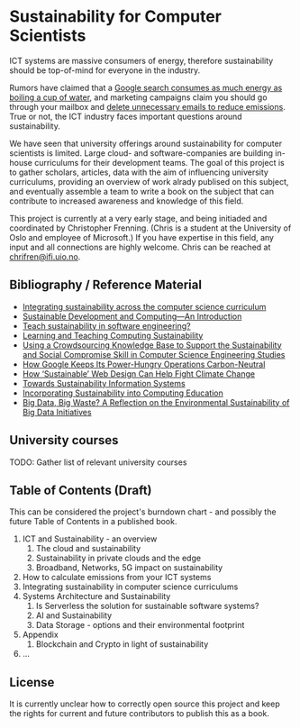 # Sustainability for Computer Scientists

ICT systems are massive consumers of energy, therefore sustainability should be top-of-mind for everyone in the industry. 

Rumors have claimed that a [Google search consumes as much energy as boiling a cup of water](https://techcrunch.com/2009/01/12/revealed-the-times-made-up-that-stuff-about-google-and-the-tea-kettles/), and marketing campaigns claim you should go through your mailbox and [delete unnecessary emails to reduce emissions](https://www.atea.no/siste-nytt/bli-med-pa-digital-varrengjoring-for-miljoet/). True or not, the ICT industry faces important questions around sustainability.

We have seen that university offerings around sustainability for computer scientists is limited. Large cloud- and software-companies are building in-house curriculums for their development teams. The goal of this project is to gather scholars, articles, data with the aim of influencing university curriculums, providing an overview of work alrady publised on this subject, and eventually assemble a team to write a book on the subject that can contribute to increased awareness and knowledge of this field.

This project is currently at a very early stage, and being initiaded and coordinated by Christopher Frenning. (Chris is a student at the University of Oslo and employee of Microsoft.) If you have expertise in this field, any input and all connections are highly welcome. Chris can be reached at chrifren@ifi.uio.no.


## Bibliography / Reference Material

* [Integrating sustainability across the computer science curriculum](https://dl.acm.org/doi/abs/10.5555/2667432.2667464)
* [Sustainable Development and Computing—An Introduction](https://link.springer.com/chapter/10.1007/978-3-319-31858-5_1)
* [Teach sustainability in software engineering?](https://ieeexplore.ieee.org/abstract/document/5876124)
* [Learning and Teaching Computing Sustainability](https://dl.acm.org/doi/abs/10.1145/2729094.2754850)
* [Using a Crowdsourcing Knowledge Base to Support the Sustainability and Social Compromise Skill in Computer Science Engineering Studies](https://link.springer.com/chapter/10.1007/978-3-642-35879-1_30)
* [How Google Keeps Its Power-Hungry Operations Carbon-Neutral](https://www.wired.com/story/how-google-keeps-power-hungry-operations-carbon-neutral/)
* [How ‘Sustainable’ Web Design Can Help Fight Climate Change](https://www.wired.com/story/sustainable-software-design-climate-change/)
* [Towards Sustainability Information Systems](https://www.sciencedirect.com/science/article/pii/S1877050915027222)
* [Incorporating Sustainability into Computing Education](https://ieeexplore.ieee.org/abstract/document/7579425)
* [Big Data, Big Waste? A Reflection on the Environmental Sustainability of Big Data Initiatives](https://link.springer.com/article/10.1007/s11948-019-00171-7)


## University courses

TODO: Gather list of relevant university courses


## Table of Contents (Draft)

This can be considered the project's burndown chart - and possibly the future Table of Contents in a published book.

1. ICT and Sustainability - an overview
    1. The cloud and sustainability
    1. Sustainability in private clouds and the edge 
    2. Broadband, Networks, 5G impact on sustainability
1. How to calculate emissions from your ICT systems
1. Integrating sustainability in computer science curriculums
1. Systems Architecture and Sustainability
    1. Is Serverless the solution for sustainable software systems?
    1. AI and Sustainability
    1. Data Storage - options and their environmental footprint
1. Appendix
    1. Blockchain and Crypto in light of sustainability
3. ...


## License

It is currently unclear how to correctly open source this project and keep the rights for current and future contributors to publish this as a book.
